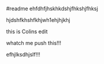 #readme
ehfdhfjhskhkdshjfhkshjfhksj

hjdshfkhshfkhjwh1ehjhjkhj

this is Colins edit

whatch me push this!!!

efhjlksdhjslf!!!
